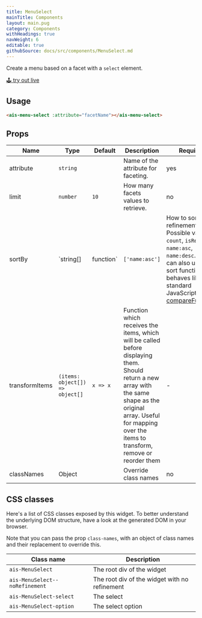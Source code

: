 ```yaml
---
title: MenuSelect
mainTitle: Components
layout: main.pug
category: Components
withHeadings: true
navWeight: 6
editable: true
githubSource: docs/src/components/MenuSelect.md
---
```


Create a menu based on a facet with a `select` element.

<a class="btn btn-static-theme" href="stories/?selectedKind=MenuSelect">🕹 try out live</a>

## Usage

```html
<ais-menu-select :attribute="facetName"></ais-menu-select>
```

## Props

Name | Type | Default | Description | Required
---|---|---|---|---
attribute | `string` | | Name of the attribute for faceting. | yes
limit | `number` | `10` | How many facets values to retrieve. | no
sortBy | `string[]|function` | `['name:asc']` | How to sort refinements. Possible values: `count`, `isRefined`, `name:asc`, `name:desc`. You can also use a sort function that behaves like the standard JavaScript [compareFunction](https://developer.mozilla.org/en-US/docs/Web/JavaScript/Reference/Global_Objects/Array/sort#Syntax). | no
transformItems | `(items: object[]) => object[]` | `x => x` | Function which receives the items, which will be called before displaying them. Should return a new array with the same shape as the original array. Useful for mapping over the items to transform, remove or reorder them | -
classNames | Object | | Override class names | no

## CSS classes

Here's a list of CSS classes exposed by this widget. To better understand the underlying
DOM structure, have a look at the generated DOM in your browser.

Note that you can pass the prop `class-names`, with an object of class names and their replacement to override this.

Class name | Description
---|---
`ais-MenuSelect` | The root div of the widget
`ais-MenuSelect--noRefinement	` | The root div of the widget with no refinement
`ais-MenuSelect-select` | The select
`ais-MenuSelect-option` | The select option
